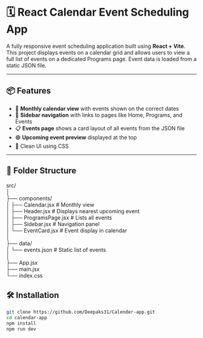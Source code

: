 # 🗓️ React Calendar Event Scheduling App

A fully responsive event scheduling application built using **React + Vite**. This project displays events on a calendar grid and allows users to view a full list of events on a dedicated Programs page. Event data is loaded from a static JSON file.

---

## 📦 Features

- 📅 **Monthly calendar view** with events shown on the correct dates
- 🔔 **Sidebar navigation** with links to pages like Home, Programs, and Events
- 📋 **Events page** shows a card layout of all events from the JSON file
- 🟢 **Upcoming event preview** displayed at the top
- 🎨 Clean UI using CSS 

---

## 📁 Folder Structure

src/<br>
│<br>
├── components/<br>
│ ├── Calendar.jsx  # Monthly view<br>
│ ├── Header.jsx  # Displays nearest upcoming event<br>
│ ├── ProgramsPage.jsx  # Lists all events<br>
│ ├── Sidebar.jsx  # Navigation panel<br>
│ └── EventCard.jsx  # Event display in calendar<br>
│<br>
├── data/<br>
│ └── events.json # Static list of events<br>
│<br>
├── App.jsx<br>
├── main.jsx<br>
└── index.css<br>

## 🛠 Installation

```bash
git clone https://github.com/Deepaks31/Calender-app.git
cd calendar-app
npm install
npm run dev
